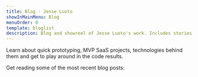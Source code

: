 ```yaml
---
title: Blog - Jesse Luoto
showInMainMenu: Blog
menuOrder: 0
template: bloglist
description: Blog and showreel of Jesse Luoto's work. Includes stories about current and past projects games, SaaS prototypes, coding tools and websites.
---
```


Learn about quick prototyping, MVP SaaS projects, technologies behind them and
get to play around in the code results.

Get reading some of the most recent blog posts:
